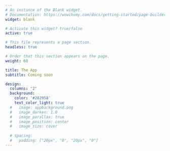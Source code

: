 ```yaml
---
# An instance of the Blank widget.
# Documentation: https://wowchemy.com/docs/getting-started/page-builder/
widget: blank

# Activate this widget? true/false
active: true

# This file represents a page section.
headless: true

# Order that this section appears on the page.
weight: 60

title: The App
subtitle: Coming soon

design:
  columns: "2"
  background:
    color: '#202958'
    text_color_light: true
  #   image: appbackground.png
  #   image_darken: 1.0
  #   image_parallax: true
  #   image_position: center
  #   image_size: cover
    
  # spacing:
  #   padding: ["20px", "0", "20px", "0"]
---
```


<!--- {{< gallery album="appScreenshots" >}}


